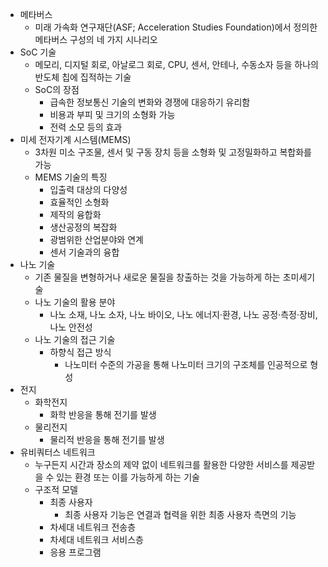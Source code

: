 - 메타버스
	- 미래 가속화 연구재단(ASF; Acceleration Studies Foundation)에서 정의한 메타버스 구성의 네 가지 시나리오
- SoC 기술
	- 메모리, 디지털 회로, 아날로그 회로, CPU, 센서, 안테나, 수동소자 등을 하나의 반도체 칩에 집적하는 기술
	- SoC의 장점
		- 급속한 정보통신 기술의 변화와 경쟁에 대응하기 유리함
		- 비용과 부피 및 크기의 소형화 가능
		- 전력 소모 등의 효과
- 미세 전자기계 시스템(MEMS)
	- 3차원 미소 구조물, 센서 및 구동 장치 등을 소형화 및 고정밀화하고 복합화를 가능
	- MEMS 기술의 특징
		- 입출력 대상의 다양성
		- 효율적인 소형화
		- 제작의 융합화
		- 생산공정의 복잡화
		- 광범위한 산업분야와 연계
		- 센서 기술과의 융합
- 나노 기술
	- 기존 물질을 변형하거나 새로운 물질을 창출하는 것을 가능하게 하는 초미세기술
	- 나노 기술의 활용 분야
		- 나노 소재, 나노 소자, 나노 바이오, 나노 에너지·환경, 나노 공정·측정·장비, 나노 안전성
	- 나노 기술의 접근 기술
		- 하향식 접근 방식
			- 나노미터 수준의 가공을 통해 나노미터 크기의 구조체를 인공적으로 형성
- 전지
	- 화학전지
		- 화학 반응을 통해 전기를 발생
	- 물리전지
		- 물리적 반응을 통해 전기를 발생
- 유비쿼터스 네트워크
	- 누구든지 시간과 장소의 제약 없이 네트워크를 활용한 다양한 서비스를 제공받을 수 있는 환경 또는 이를 가능하게 하는 기술
	- 구조적 모델
		- 최종 사용자
			- 최종 사용자 기능은 연결과 협력을 위한 최종 사용자 측면의 기능
		- 차세대 네트워크 전송층
		- 차세대 네트워크 서비스층
		- 응용 프로그램